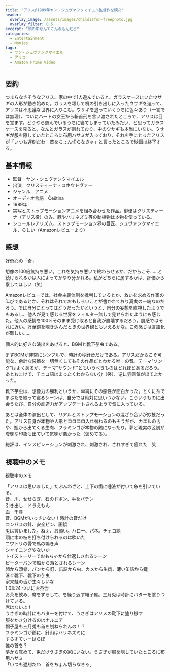 ```yaml
---
title: "アリス@1989年ヤン・シュヴァンクマイエル監督作を観た"
header:
  overlay_image: /assets/images/childisfun-freephoto.jpg
  overlay_filter: 0.5
excerpt: "頭の中なんてこんなもんだろ"
categories:
  - Entertainment
  - Movies
tags:
  - ヤン・シュヴァンクマイエル
  - アリス
  - Amazon Prime Video
---
```


## 要約

つまらなさそうなアリス、家の中で1人遊んでいると、ガラスケースにいたウサギの人形が動き始めた。ガラスを壊して机の引き出しに入ったウサギを追って、アリスは不思議な世界に入りこむ。ウサギを追っていくうちに色々あり（一言では無理）、ついにハートの女王から斬首刑を言い渡されたところで、アリスは目を覚ます。どうやら遊んでいるうちに寝てしまっていたみたい、と思ってガラスケースを見ると、なんとガラスが割れており、中のウサギも本当にいない。ウサギが服を隠していたところに布用ハサミが入っており、それを手にとったアリスが「いつも遅刻だわ　首をちょん切らなきゃ」と言ったところで映画は終了する。

## 基本情報

- 監督　ヤン・シュヴァンクマイエル
- 出演　クリスティーナ・コホウトヴァー
- ジャンル　アニメ
- オーディオ言語　Čeština
- 1989年
- 実写とストップモーションアニメを組み合わせた作品。俳優はクリスティーナ（アリス役）のみ、豚やハリネズミ等の動植物は本物を使っている。
- シュールレアリズム、ストップモーション界の巨匠、シュヴァンクマイエル、らしい（Amazonレビューより）

## 感想

好奇心の「奇」

想像の100倍気持ち悪い。これを気持ち悪いで終わらせるか、だからこそ……と続けられるかは人によってかなり分かれる。私がどちらに属するかは、評価から察してほしい（笑）

Amazonレビューでは、社会主義体制を批判しているとか、救いを求める作家の叫びであるとか、それはそれでおもしろいことが書かれており真実の一端なのだろう。では自分にとってはどうだったかというと、自分の妄想を直視したようでもあるし、他人が見て感じる世界をフィルター無しで見せられたようにも感じた。他人の感情を100%そのまま受け取ると自我が崩壊するだろう。肌感ではそれに近い。万華鏡を覗き込んだときの世界観ともいえるかな。この感じは言語化が難しい……

個人的に好きな演出をあげると、BGMと靴下芋虫である。

まずBGMが非常にシンプルで、時計の秒針音だけである。アリスだからこそ可能な、余計な装飾を一切無くしてもその作品だとわかる唯一の音。テーマ"ソング"はよくあるが、テーマ"サウンド"ともいうべきものはどれほどあるだろう。あとおまけで、チェコ語はまったくわからない分（笑）、逆に雰囲気が出てよかった。

靴下芋虫は、想像力の勝利というか、単純にその感性が面白かった。とくに糸でまぶたを縫って寝るシーンは、自分では絶対に思いつかない。こういうものに出会うたび、自分の創造力がアップデートされるようで気に入っている。

あとは全体の演出として、リアルとストップモーションの混ざり合いが妙技だった。アリス自身が本物や人形とコロコロ入れ替わるのもそうだが、カエルの舌や、瓶から出てくる生肉、フラミンゴが本物の鶏になったり。夢と現実の区別が曖昧な印象も出ていて気味が悪かった（褒めてる）。

総評は、インスピレーションが刺激され、刺激され、されすぎて疲れた　笑

## 視聴中のメモ

視聴中のメモ

「アリスは思いました」たぶんわざと、上下の歯に唾液が付いて糸を引いている。<br>
音、川、せせらぎ、石のドボン、手をパチン<br>
引き出し　ドラえもん<br>
血　千尋<br>
音、BGMがいっさいない！時計の音だけ<br>
コンパスの針、安全ピン、画鋲<br>
兎は言いました。ねぇ、お願い。ハロー、パネ。チェコ語<br>
頭に木の枝を打ち付けられるのは吹いた<br>
ニワトリの骨で馬の鳴き声<br>
シャイニングやないか<br>
トイストーリーでおもちゃから仕返しされるシーン<br>
ピーターパンで船から落とされるシーン<br>
卵から頭骨、パンから釘、缶詰から虫、カメから生肉、薄い缶詰から鍵<br>
泳ぐ靴下、靴下の芋虫<br>
家来蛙の舌が生々しいな<br>
1:03:24 ついにお茶会<br>
お茶を飲み、席をずらして、を繰り返す帽子屋。三月兎は時計にバターを塗りつけている。<br>
席はないよ！<br>
うさぎの時計にもバターを付けて、うさぎはアリスの靴下に塗り移す<br>
服をかき分けるのはナルニア<br>
帽子屋も三月兎も首を刎ねられんの！？<br>
フラミンゴが鶏に、針山はハリネズミに<br>
すらすてぃーはらぼ<br>
誰の首を？<br>
夢から覚めて、兎だけうさぎの家にいない。うさぎが服を隠していたところに布用ハサミ<br>
「いつも遅刻だわ　首をちょん切らなきゃ」<br>
